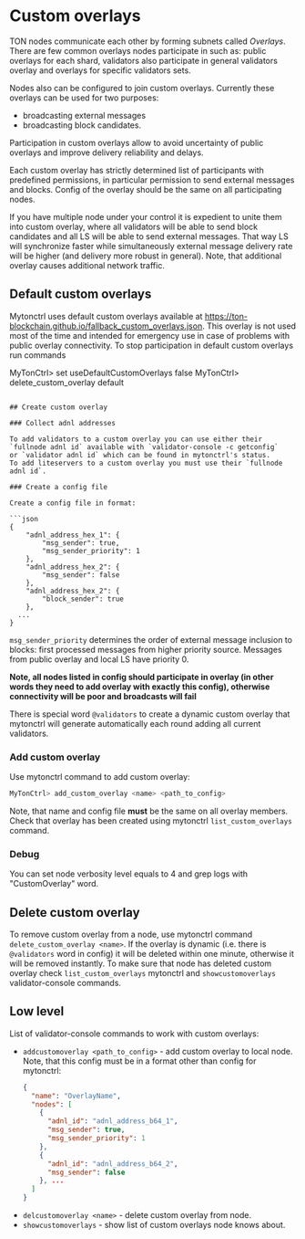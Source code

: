 # Custom overlays

TON nodes communicate each other by forming subnets called _Overlays_. There are few common overlays nodes participate in such as: public overlays for each shard, validators also participate in general validators overlay and overlays for specific validators sets.

Nodes also can be configured to join custom overlays.
Currently these overlays can be used for two purposes:
- broadcasting external messages
- broadcasting block candidates.

Participation in custom overlays allow to avoid uncertainty of public overlays and improve delivery reliability and delays.

Each custom overlay has strictly determined list of participants with predefined permissions, in particular permission to send external messages and blocks. Config of the overlay should be the same on all participating nodes.

If you have multiple node under your control it is expedient to unite them into custom overlay, where all validators will be able to send block candidates and all LS will be able to send external messages. That way LS will synchronize faster while simultaneously external message delivery rate will be higher (and delivery more robust in general). Note, that additional overlay causes additional network traffic.

## Default custom overlays

Mytonctrl uses default custom overlays available at https://ton-blockchain.github.io/fallback_custom_overlays.json. This overlay is not used most of the time and intended for emergency use in case of problems with public overlay connectivity.
To stop participation in default custom overlays run commands

MyTonCtrl> set useDefaultCustomOverlays false
MyTonCtrl> delete_custom_overlay default
```

## Create custom overlay

### Collect adnl addresses

To add validators to a custom overlay you can use either their `fullnode adnl id` available with `validator-console -c getconfig` 
or `validator adnl id` which can be found in mytonctrl's status.
To add liteservers to a custom overlay you must use their `fullnode adnl id`.

### Create a config file

Create a config file in format:

```json
{
    "adnl_address_hex_1": {
        "msg_sender": true,
        "msg_sender_priority": 1
    },
    "adnl_address_hex_2": {
        "msg_sender": false
    },
    "adnl_address_hex_2": {
        "block_sender": true
    },
  ...
}
```

`msg_sender_priority` determines the order of external message inclusion to blocks: first processed messages from higher priority source. Messages from public overlay and local LS have priority 0.

**Note, all nodes listed in config should participate in overlay (in other words they need to add overlay with exactly this config), otherwise connectivity will be poor and broadcasts will fail**

There is special word `@validators` to create a dynamic custom overlay that mytonctrl will generate automatically
each round adding all current validators.

### Add custom overlay

Use mytonctrl command to add custom overlay:

```bash
MyTonCtrl> add_custom_overlay <name> <path_to_config>
```

Note, that name and config file **must** be the same on all overlay members. Check that overlay has been created using 
mytonctrl `list_custom_overlays` command.

### Debug

You can set node verbosity level equals to 4 and grep logs with "CustomOverlay" word.

## Delete custom overlay

To remove custom overlay from a node, use mytonctrl command `delete_custom_overlay <name>`. 
If the overlay is dynamic (i.e. there is `@validators` word in config) it will be deleted within one minute, otherwise it will be removed instantly. 
To make sure that node has deleted custom overlay check `list_custom_overlays` mytonctrl and `showcustomoverlays` validator-console commands.

## Low level

List of validator-console commands to work with custom overlays:

* `addcustomoverlay <path_to_config>` - add custom overlay to local node. Note, that this config  must be in a format other than config for mytonctrl:
    ```json
    {
      "name": "OverlayName",
      "nodes": [
        {
          "adnl_id": "adnl_address_b64_1",
          "msg_sender": true,
          "msg_sender_priority": 1
        },
        {
          "adnl_id": "adnl_address_b64_2",
          "msg_sender": false
        }, ...
      ]
    }
    ```
* `delcustomoverlay <name>` - delete custom overlay from node.
* `showcustomoverlays` - show list of custom overlays node knows about.


